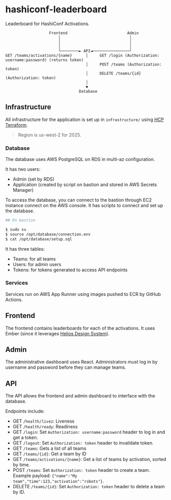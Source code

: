 # hashiconf-leaderboard

Leaderboard for HashiConf Activations.

```
                   Frontend                          Admin
                       │                              │
                       │                              │
                       │                              │
                       └────────► API◄────────────────┘
GET /teams/activations/{name}      │     GET /login (Authorization: username:password) (returns token)
                                   │     POST /teams (Authorization: token)
                                   │     DELETE /teams/{id} (Authorization: token)
                                   │
                                   ▼
                                Database
```

## Infrastructure

All infrastructure for the application is set up in `infrastructure/`
using [HCP Terraform](https://app.terraform.io/app/hashicorp-team-da-beta/workspaces/leaderboard-infrastructure/runs).

> Region is us-west-2 for 2025.

### Database

The database uses AWS PostgreSQL on RDS in multi-az configuration.

It has two users:

- Admin (set by RDS)
- Application (created by script on bastion and stored in AWS Secrets Manager)

To access the database, you can connect to the bastion through
EC2 instance connect on the AWS console. It has scripts
to connect and set up the database.

```bash
## On bastion

$ sudo su
$ source /opt/database/connection.env
$ cat /opt/database/setup.sql
```

It has three tables:

- Teams: for all teams
- Users: for admin users
- Tokens: for tokens generated to access API endpoints

### Services

Services run on AWS App Runner using images pushed to ECR
by GitHub Actions.

## Frontend

The frontend contains leaderboards for each of the activations.
It uses Ember (since it leverages [Helios Design System](https://helios.hashicorp.design/)).

## Admin

The administrative dashboard uses React. Administrators must log in by username and password
before they can manage teams.

## API

The API allows the frontend and admin dashboard to interface with the database.

Endpoints include:

- GET `/health/livez`: Liveness
- GET `/health/ready`: Readiness
- GET `/login`: Set `Authorization: username:password` header to log in and get a token.
- GET `/logout`: Set `Authorization: token` header to invalidate token.
- GET `/teams`: Gets a list of all teams
- GET `/teams/{id}`: Get a team by ID
- GET `/teams/activations/{name}`: Get a list of teams by activation, sorted by time.
- POST `/teams`: Set `Authorization: token` header to create a team. Example payload: `{"name":"My team","time":123,"activation":"robots"}`.
- DELETE `/teams/{id}`: Set `Authorization: token` header to delete a team by ID.
